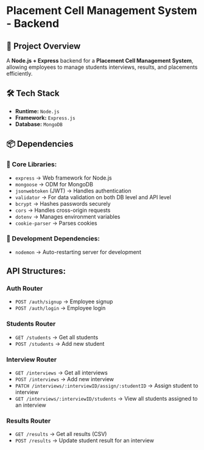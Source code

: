 # Placement Cell Management System - Backend

## 📌 Project Overview

A **Node.js + Express** backend for a **Placement Cell Management System**, allowing employees to manage students interviews, results, and placements efficiently.

## 🛠️ Tech Stack

- **Runtime:** `Node.js`
- **Framework:** `Express.js`
- **Database:** `MongoDB`

## 📦 Dependencies

### 🔹 Core Libraries:

- `express` → Web framework for Node.js
- `mongoose` → ODM for MongoDB
- `jsonwebtoken` (JWT) → Handles authentication
- `validator` → For data validation on both DB level and API level
- `bcrypt` → Hashes passwords securely
- `cors` → Handles cross-origin requests
- `dotenv` → Manages environment variables
- `cookie-parser` → Parses cookies

### 🔹 Development Dependencies:

- `nodemon` → Auto-restarting server for development

## API Structures:

### Auth Router

- `POST /auth/signup` → Employee signup
- `POST /auth/login` → Employee login

### Students Router

- `GET /students` → Get all students
- `POST /students` → Add new student

### Interview Router

- `GET /interviews` → Get all interviews
- `POST /interviews` → Add new interview
- `PATCH /interviews/:interviewID/assign/:studentID` → Assign student to interview
- `GET /interviews/:interviewID/students` → View all students assigned to an interview

### Results Router

- `GET /results` → Get all results (CSV)
- `POST /results` → Update student result for an interview
